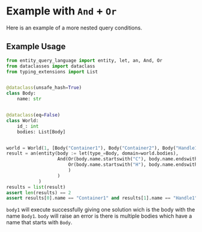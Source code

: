 # Example with `And` + `Or`

Here is an example of a more nested query conditions.

## Example Usage

```python
from entity_query_language import entity, let, an, And, Or
from dataclasses import dataclass
from typing_extensions import List


@dataclass(unsafe_hash=True)
class Body:
    name: str


@dataclass(eq=False)
class World:
    id_: int
    bodies: List[Body]


world = World(1, [Body("Container1"), Body("Container2"), Body("Handle1"), Body("Handle2")])
result = an(entity(body := let(type_=Body, domain=world.bodies),
                   And(Or(body.name.startswith("C"), body.name.endswith("1")),
                       Or(body.name.startswith("H"), body.name.endswith("1"))
                       )
                   )
            )
results = list(result)
assert len(results) == 2
assert results[0].name == "Container1" and results[1].name == "Handle1"
```

`body1` will execute successfully giving one solution wich is the body with the name `Body1`.
`body` will raise an error is there is multiple bodies which have a name that starts with `Body`.
